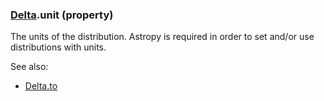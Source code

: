 ### [Delta](Delta.md).unit (property)




The units of the distribution.  Astropy is required in order to set
and/or use distributions with units.

See also:

* [Delta.to](Delta.to.md)


